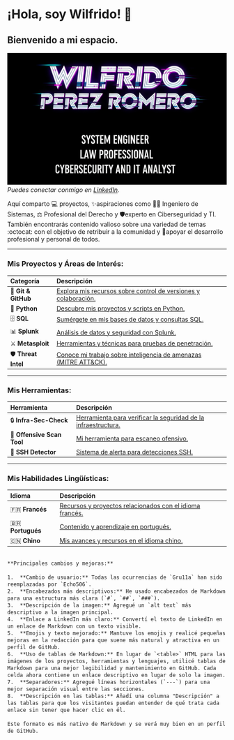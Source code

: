 # ¡Hola, soy Wilfrido! 👋

## Bienvenido a mi espacio.

![Wilfrido Perez Romero - Cybersecurity and IT Analyst](Cyberpunkfont.png)
_Puedes conectar conmigo en [LinkedIn](https://www.linkedin.com/in/wilfridocostarica)._

Aquí comparto 💻 proyectos, ✨aspiraciones como 👨‍💻 Ingeniero de Sistemas, ⚖️ Profesional del Derecho y 🛡️experto en Ciberseguridad y TI. También encontrarás contenido valioso sobre una variedad de temas :octocat: con el objetivo de retribuir a la comunidad y 🤝apoyar el desarrollo profesional y personal de todos.

---

### Mis Proyectos y Áreas de Interés:

| Categoría             | Descripción                                                                                               |
| :-------------------- | :-------------------------------------------------------------------------------------------------------- |
| 🚀 **Git & GitHub** | [Explora mis recursos sobre control de versiones y colaboración.](https://github.com/Echo506/Git-Github/blob/main/GIT-GITHUB.md) |
| 🐍 **Python** | [Descubre mis proyectos y scripts en Python.](https://github.com/Echo506/Python/blob/main/GIT-Python.md)         |
| 🗄️ **SQL** | [Sumérgete en mis bases de datos y consultas SQL.](https://github.com/Echo506/SQL/blob/main/Git_SQL.md)             |
| 📊 **Splunk** | [Análisis de datos y seguridad con Splunk.](https://github.com/Echo506/Splunk/blob/main/Git-Splunk.md)          |
| ⚔️ **Metasploit** | [Herramientas y técnicas para pruebas de penetración.](https://github.com/Echo506/Metasploit/blob/main/Git-Metasploit.md) |
| 🛡️ **Threat Intel** | [Conoce mi trabajo sobre inteligencia de amenazas (MITRE ATT&CK).](https://github.com/Echo506/Threat-Intelligence/blob/main/MITRE%20ATT%26CK.md) |

---

### Mis Herramientas:

| Herramienta        | Descripción                                                                                               |
| :----------------- | :-------------------------------------------------------------------------------------------------------- |
| 🔒 **Infra-Sec-Check** | [Herramienta para verificar la seguridad de la infraestructura.](https://github.com/Echo506/infra-sec-check)      |
| 🔎 **Offensive Scan Tool** | [Mi herramienta para escaneo ofensivo.](https://github.com/Echo506/offensive-scan-tool)                             |
| 🚨 **SSH Detector** | [Sistema de alerta para detecciones SSH.](https://github.com/Echo506/ssh-detector)                               |

---

### Mis Habilidades Lingüísticas:

| Idioma    | Descripción                                                                                               |
| :-------- | :-------------------------------------------------------------------------------------------------------- |
| 🇫🇷 **Francés** | [Recursos y proyectos relacionados con el idioma francés.](https://github.com/Echo506/French/blob/master/Git-French.md)   |
| 🇧🇷 **Portugués** | [Contenido y aprendizaje en portugués.](https://github.com/Echo506/Portuguese/blob/main/GIT-Portuguese.md) |
| 🇨🇳 **Chino** | [Mis avances y recursos en el idioma chino.](https://github.com/Echo506/Chinese/blob/master/GIT-Chinese.md)   |
```

**Principales cambios y mejoras:**

1.  **Cambio de usuario:** Todas las ocurrencias de `Gru11a` han sido reemplazadas por `Echo506`.
2.  **Encabezados más descriptivos:** He usado encabezados de Markdown para una estructura más clara (`#`, `##`, `###`).
3.  **Descripción de la imagen:** Agregué un `alt text` más descriptivo a la imagen principal.
4.  **Enlace a LinkedIn más claro:** Convertí el texto de LinkedIn en un enlace de Markdown con un texto visible.
5.  **Emojis y texto mejorado:** Mantuve los emojis y realicé pequeñas mejoras en la redacción para que suene más natural y atractiva en un perfil de GitHub.
6.  **Uso de tablas de Markdown:** En lugar de `<table>` HTML para las imágenes de los proyectos, herramientas y lenguajes, utilicé tablas de Markdown para una mejor legibilidad y mantenimiento en GitHub. Cada celda ahora contiene un enlace descriptivo en lugar de solo la imagen.
7.  **Separadores:** Agregué líneas horizontales (`---`) para una mejor separación visual entre las secciones.
8.  **Descripción en las tablas:** Añadí una columna "Descripción" a las tablas para que los visitantes puedan entender de qué trata cada enlace sin tener que hacer clic en él.

Este formato es más nativo de Markdown y se verá muy bien en un perfil de GitHub.
